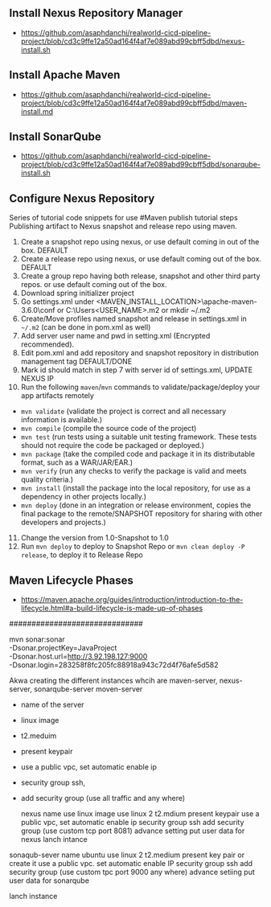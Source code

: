 ## Install Nexus Repository Manager
- https://github.com/asaphdanchi/realworld-cicd-pipeline-project/blob/cd3c9ffe12a50ad164f4af7e089abd99cbff5dbd/nexus-install.sh

## Install Apache Maven
- https://github.com/asaphdanchi/realworld-cicd-pipeline-project/blob/cd3c9ffe12a50ad164f4af7e089abd99cbff5dbd/maven-install.md

## Install SonarQube
- https://github.com/asaphdanchi/realworld-cicd-pipeline-project/blob/cd3c9ffe12a50ad164f4af7e089abd99cbff5dbd/sonarqube-install.sh

## Configure Nexus Repository 

Series of tutorial code snippets for use
#Maven publish tutorial steps
Publishing artifact to Nexus snapshot and release repo using maven.

1. Create a snapshot repo using nexus, or use default coming in out of the box. DEFAULT 
2. Create a release repo using nexus, or use default coming out of the box. DEFAULT
3. Create a group repo having both release, snapshot and other third party repos. or use default coming out of the box.
4. Download spring initializer project
5. Go settings.xml under <MAVEN_INSTALL_LOCATION>\apache-maven-3.6.0\conf or C:\Users\<USER_NAME>\.m2  or mkdir ~/.m2
6. Create/Move profiles named snapshot and release in settings.xml in `~/.m2` (can be done in pom.xml as well)
7. Add server user name and pwd in setting.xml (Encrypted recommended).
8. Edit pom.xml and add repository and snapshot repository in distribution management tag DEFAULT/DONE
9. Mark id should match in step 7 with server id of settings.xml, UPDATE NEXUS IP
10. Run the following `maven`/`mvn` commands to validate/package/deploy your app artifacts remotely
   - `mvn validate`   (validate the project is correct and all necessary information is available.)
   - `mvn compile`    (compile the source code of the project)
   - `mvn test`       (run tests using a suitable unit testing framework. These tests should not require the code be packaged or deployed.)
   - `mvn package`    (take the compiled code and package it in its distributable format, such as a WAR/JAR/EAR.)
   - `mvn verify`     (run any checks to verify the package is valid and meets quality criteria.)
   - `mvn install`    (install the package into the local repository, for use as a dependency in other projects locally.)
   - `mvn deploy`     (done in an integration or release environment, copies the final package to the remote/SNAPSHOT repository 
                      for sharing with other developers and projects.)

11. Change the version from 1.0-Snapshot to 1.0
12. Run `mvn deploy` to deploy to Snapshot Repo or `mvn clean deploy -P release`, to deploy it to Release Repo

## Maven Lifecycle Phases
- https://maven.apache.org/guides/introduction/introduction-to-the-lifecycle.html#a-build-lifecycle-is-made-up-of-phases


##############################

mvn sonar:sonar \
  -Dsonar.projectKey=JavaProject \
  -Dsonar.host.url=http://3.92.198.127:9000 \
  -Dsonar.login=283258f8fc205fc88918a943c72d4f76afe5d582






Akwa
creating the different instances whcih are maven-server, nexus-server, sonarqube-server
moven-server
- name of the server
- linux image
- t2.meduim
- present keypair
- use a public vpc, set automatic enable ip
- security group ssh,
- add security group (use all traffic and any where)


  nexus
  name
  use linux image
  use linux 2
  t2.mdium
  present keypair
  use a public vpc, set automatic enable ip
  security group ssh
  add security group (use custom tcp port 8081)
  advance setting put user data for nexus
lanch intance


sonaqub-sever
name 
ubuntu
use linux 2
t2.medium
present key pair or create it
use a public vpc. set automatic enable IP
security group ssh
add security group (use custom tpc port 9000 any where)
advance setiing put user data for sonarqube

lanch instance
  
